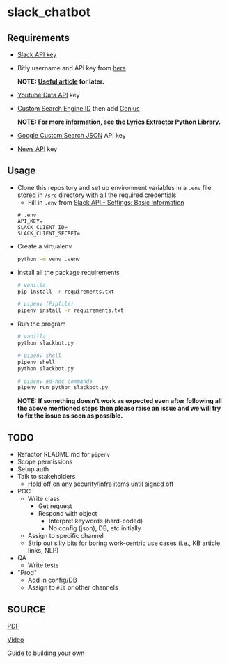 # slack_chatbot

## Requirements
* [Slack API key](https://api.slack.com/apps?new_app=1)
* Bitly username and API key from [here](https://bitly.com/a/sign_in?rd=/a/oauth_apps)

  **NOTE: [Useful article](https://www.geeksforgeeks.org/python-how-to-shorten-long-urls-using-bitly-api/) for later.**
* [Youtube Data API](https://console.developers.google.com/apis/credentials?project=_) key
* [Custom Search Engine ID](https://cse.google.com/cse/create/new) then add [Genius](https://genius.com)

  **NOTE: For more information, see the [Lyrics Extractor](https://github.com/Techcatchers/PyLyrics-Extractor) Python Library.**
* [Google Custom Search JSON](https://developers.google.com/custom-search/v1/overview) API key
* [News API](https://newsapi.org/) key

## Usage
* Clone this repository and set up environment variables in a `.env` file stored in `/src` directory with all the required credentials
    * Fill in `.env` from [Slack API - Settings: Basic Information](https://api.slack.com/apps)
    ```
    # .env
    API_KEY=
    SLACK_CLIENT_ID=
    SLACK_CLIENT_SECRET=
    ```
* Create a virtualenv
    ```bash
    python -m venv .venv
    ```
* Install all the package requirements
    ```bash
    # vanilla
    pip install -r requirements.txt

    # pipenv (Pipfile)
    pipenv install -r requirements.txt
    ```
* Run the program
    ```bash
    # vanilla
    python slackbot.py

    # pipenv shell
    pipenv shell
    python slackbot.py

    # pipenv ad-hoc commands
    pipenv run python slackbot.py
    ```
   **NOTE: If something doesn't work as expected even after following all the above mentioned steps then please raise an issue and we will try to fix the issue as soon as possible.**

## TODO
* Refactor README.md for `pipenv`
* Scope permissions
* Setup auth
* Talk to stakeholders
    * Hold off on any security/infra items until signed off
* POC
    * Write class
        * Get request
        * Respond with object
            * Interpret keywords (hard-coded)
            * No config (json), DB, etc initially
    * Assign to specific channel
    * Strip out silly bits for boring work-centric use cases (i.e., KB article links, NLP)
* QA
    * Write tests
* "Prod"
    * Add in config/DB
    * Assign to `#it` or other channels

## SOURCE
[PDF](https://drive.google.com/file/d/1b3v5K1x4ILq1xHJIY-bEu4ZQHXeVC7PP/view?usp=sharing) 

[Video](https://youtu.be/McJr1AOhyj8) 

[Guide to building your own](https://hackernoon.com/a-guide-to-building-a-multi-featured-slackbot-with-python-73ea5394acc) 
